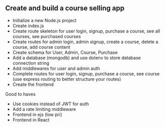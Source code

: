 ## Create and build a course selling app

- Initialize a new Node.js project
- Create index.js
- Create route skeleton for user login, signup, purchase a course, see all courses, see purchased courses
- Create routes for admin login, admin signup, create a course, delete a course, add course content
- Create schema for User, Admin, Course, Purchase
- Add a database (mongodb) and use dotenv to store database connection string
- Add middlewares for user and admin auth
- Complete routes for user login, signup, purchase a course, see course (use express routing to better structure your routes)
- Create the frontend

Good to haves

- Use cookies instead of JWT for auth
- Add a rate limiting middleware
- Frontend in ejs (low pri)
- Frontend in React
